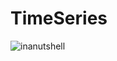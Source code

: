 # TimeSeries
![inanutshell](https://github.com/user-attachments/assets/9f11d32e-0ba9-477c-b0b8-b7efa2df89d4)

